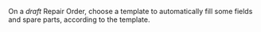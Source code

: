 On a *draft* Repair Order, choose a template to automatically fill some fields
and spare parts, according to the template.
